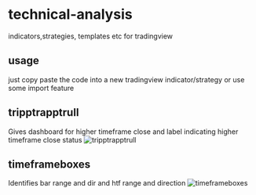 # technical-analysis
indicators,strategies, templates etc for tradingview

## usage
just copy paste the code into a new tradingview indicator/strategy or use some import feature

## tripptrapptrull
Gives dashboard for higher timeframe close and label indicating higher timeframe close status
![tripptrapptrull](https://github.com/jonashaggstrom/technical-analysis/assets/14093115/59ee30c8-a649-4b30-bbd1-e1f5697a717e)

## timeframeboxes
Identifies bar range and dir and htf range and direction
![timeframeboxes](https://github.com/jonashaggstrom/technical-analysis/assets/14093115/2525114d-28a8-4f06-8446-f4e9f0e705db)
